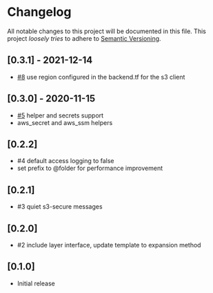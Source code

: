 # Changelog

All notable changes to this project will be documented in this file.
This project *loosely tries* to adhere to [Semantic Versioning](http://semver.org/).

## [0.3.1] - 2021-12-14
- [#8](https://github.com/boltops-tools/terraspace_plugin_aws/pull/8) use region configured in the backend.tf for the s3 client

## [0.3.0] - 2020-11-15
- [#5](https://github.com/boltops-tools/terraspace_plugin_aws/pull/5) helper and secrets support
- aws_secret and aws_ssm helpers

## [0.2.2]
- #4 default access logging to false
- set prefix to @folder for performance improvement

## [0.2.1]
- #3 quiet s3-secure messages

## [0.2.0]
- #2 include layer interface, update template to expansion method

## [0.1.0]
- Initial release
